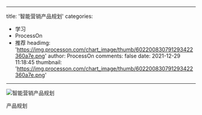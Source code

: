 
---
title: '智能营销产品规划'
categories: 
 - 学习
 - ProcessOn
 - 推荐
headimg: 'https://img.processon.com/chart_image/thumb/602200830791293422360a7e.png'
author: ProcessOn
comments: false
date: 2021-12-29 11:18:45
thumbnail: 'https://img.processon.com/chart_image/thumb/602200830791293422360a7e.png'
---

<div>   
<img class="thumb" alt="智能营销产品规划" src="https://img.processon.com/chart_image/thumb/602200830791293422360a7e.png" referrerpolicy="no-referrer">
<p>产品规划</p>  
</div>
            